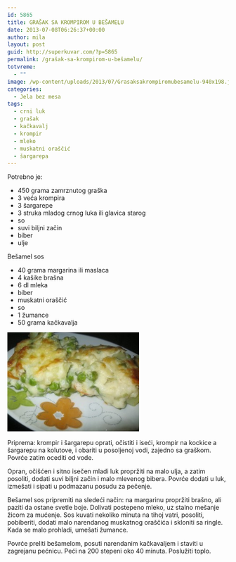 ```yaml
---
id: 5865
title: GRAŠAK SA KROMPIROM U BEŠAMELU
date: 2013-07-08T06:26:37+00:00
author: mila
layout: post
guid: http://superkuvar.com/?p=5865
permalink: /grašak-sa-krompirom-u-bešamelu/
totvreme:
  - ""
image: /wp-content/uploads/2013/07/Grasaksakrompiromubesamelu-940x198.jpg
categories:
  - Jela bez mesa
tags:
  - crni luk
  - grašak
  - kačkavalj
  - krompir
  - mleko
  - muskatni oraščić
  - šargarepa
---
```

Potrebno je:

  * 450 grama zamrznutog graška
  * 3 veća krompira
  * 3 šargarepe
  * 3 struka mladog crnog luka ili glavica starog
  * so
  * suvi biljni začin
  * biber
  * ulje

Bešamel sos

  * 40 grama margarina ili maslaca
  * 4 kašike brašna
  * 6 dl mleka
  * biber
  * muskatni oraščić
  * so
  * 1 žumance
  * 50 grama kačkavalja

<img class="alignnone size-medium wp-image-5866" src="/wp-content/uploads/2013/07/Grasaksakrompiromubesamelu-300x225.jpg" alt="Grasaksakrompiromubesamelu" width="300" height="225" /> 

Priprema: krompir i šargarepu oprati, očistiti i iseći, krompir na kockice a šargarepu na kolutove, i obariti u posoljenoj vodi, zajedno sa graškom. Povrće zatim ocediti od vode.

Opran, očišćen i sitno isečen mladi luk propržiti na malo ulja, a zatim posoliti, dodati suvi biljni začin i malo mlevenog bibera. Povrće dodati u luk, izmešati i sipati u podmazanu posudu za pečenje.

Bešamel sos pripremiti na sledeći način: na margarinu propržiti brašno, ali paziti da ostane svetle boje. Dolivati postepeno mleko, uz stalno mešanje žicom za mućenje. Sos kuvati nekoliko minuta na tihoj vatri, posoliti, pobiberiti, dodati malo narendanog muskatnog oraščića i skloniti sa ringle. Kada se malo prohladi, umešati žumance.

Povrće preliti bešamelom, posuti narendanim kačkavaljem i staviti u zagrejanu pećnicu. Peći na 200 stepeni oko 40 minuta. Poslužiti toplo.